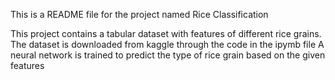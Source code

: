 This is a README file for the project named Rice Classification

This project contains a tabular dataset with features of different rice grains.
The dataset is downloaded from kaggle through the code in the ipymb file
A neural network is trained to predict the type of rice grain based on the given features 
